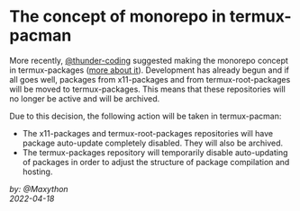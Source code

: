 # The concept of monorepo in termux-pacman
More recently, [@thunder-coding](https://github.com/thunder-coding) suggested making the monorepo concept in termux-packages ([more about it](https://github.com/termux/termux-packages/issues/9915)). Development has already begun and if all goes well, packages from x11-packages and from termux-root-packages will be moved to termux-packages. This means that these repositories will no longer be active and will be archived.  

Due to this decision, the following action will be taken in termux-pacman:  
- The x11-packages and termux-root-packages repositories will have package auto-update completely disabled. They will also be archived.
- The termux-packages repository will temporarily disable auto-updating of packages in order to adjust the structure of package compilation and hosting.

*by: @Maxython*  
*2022-04-18*  
